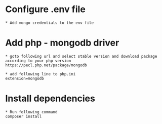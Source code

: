 # Configure .env file
    * Add mongo credentials to the env file

# Add php - mongodb driver
    * goto following url and select stable version and download package according to your php version
    https://pecl.php.net/package/mongodb

    * add following line to php.ini
    extension=mongodb

# Install dependencies
    * Run following command
    composer install
